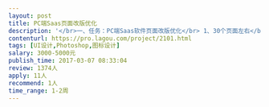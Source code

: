 ```yaml
---                
layout: post       
title: PC端Saas页面改版优化           
description: '</br>一、任务：PC端Saas软件页面改版优化</br> 1、30个页面左右</br> 2、需要对页面布局、配色、字体和交互设计提出改版优化设计</br> 3、符合用户最佳体验</br></br>二、设计者需要有频繁数据交互UI设计的经验</br>'     
contenturl: https://pro.lagou.com/project/2101.html      
tags: [UI设计,Photoshop,图标设计]            
salary: 3000-5000元          
publish_time: 2017-03-07 08:33:04         
review: 1374人                   
apply: 11人                   
recommend: 1人                   
time_range: 1-2周              
---                 
```

